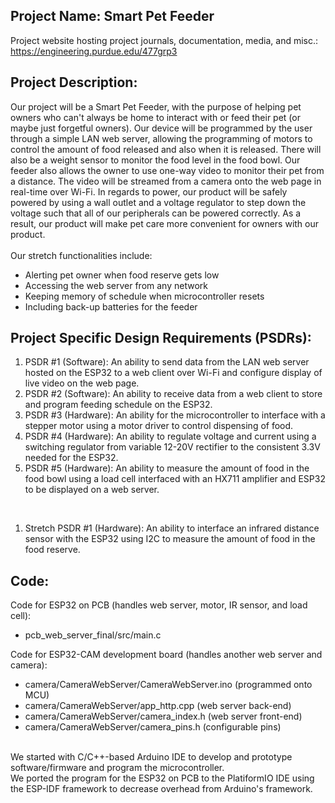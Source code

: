 <h2>Project Name:  Smart Pet Feeder</h2>
  Project website hosting project journals, documentation, media, and misc.: <a href="https://engineering.purdue.edu/477grp3" target="_blank">https://engineering.purdue.edu/477grp3</a>
			
<h2>Project Description:</h2> 
  Our project will be a Smart Pet Feeder, with the purpose of helping pet owners who can't always be home to interact with or feed their pet (or maybe just forgetful owners). 
	Our device will be programmed by the user through a simple LAN web server, allowing the programming of motors to control the amount of food released and also when it is released. 
	There will also be a weight sensor to monitor the food level in the food bowl. 
	Our feeder also allows the owner to use one-way video to monitor their pet from a distance. 
	The video will be streamed from a camera onto the web page in real-time over Wi-Fi. 
	In regards to power, our product will be safely powered by using a wall outlet and a voltage regulator to step down the voltage such that all of our peripherals can be powered correctly. 
	As a result, our product will make pet care more convenient for owners with our product.
<br><br>
Our stretch functionalities include:<br>
<ul>
  <li>Alerting pet owner when food reserve gets low
  <li>Accessing the web server from any network
  <li>Keeping memory of schedule when microcontroller resets
  <li>Including back-up batteries for the feeder
</ul>

<h2>Project Specific Design Requirements (PSDRs):</h2>  
  <ol>
    <li>PSDR #1 (Software): An ability to send data from the LAN web server hosted on the ESP32 to a web client over Wi-Fi and configure display of live video on the web page.</li> 
    <li>PSDR #2 (Software): An ability to receive data from a web client to store and program feeding schedule on the ESP32.</li>
    <li>PSDR #3 (Hardware): An ability for the microcontroller to interface with a stepper motor using a motor driver to control dispensing of food.</li>
    <li>PSDR #4 (Hardware): An ability to regulate voltage and current using a switching regulator from variable 12-20V rectifier to the consistent 3.3V needed for the ESP32.</li> 
    <li>PSDR #5 (Hardware): An ability to measure the amount of food in the food bowl using a load cell interfaced with an HX711 amplifier and ESP32 to be displayed on a web server.</li>
	</ol>
	<br>
	<ol>
    <li>Stretch PSDR #1 (Hardware): An ability to interface an infrared distance sensor with the ESP32 using I2C to measure the amount of food in the food reserve.</li>
  </ol>

<h2>Code:</h2>
Code for ESP32 on PCB (handles web server, motor, IR sensor, and load cell):<br>
<ul>
  <li>pcb_web_server_final/src/main.c
</ul>
Code for ESP32-CAM development board (handles another web server and camera):<br>
<ul>
  <li>camera/CameraWebServer/CameraWebServer.ino (programmed onto MCU)
  <li>camera/CameraWebServer/app_http.cpp (web server back-end)
  <li>camera/CameraWebServer/camera_index.h (web server front-end)
  <li>camera/CameraWebServer/camera_pins.h (configurable pins)
</ul>
<br>
We started with C/C++-based Arduino IDE to develop and prototype software/firmware and program the microcontroller.<br>
We ported the program for the ESP32 on PCB to the PlatiformIO IDE using the ESP-IDF framework to decrease overhead from Arduino's framework.
